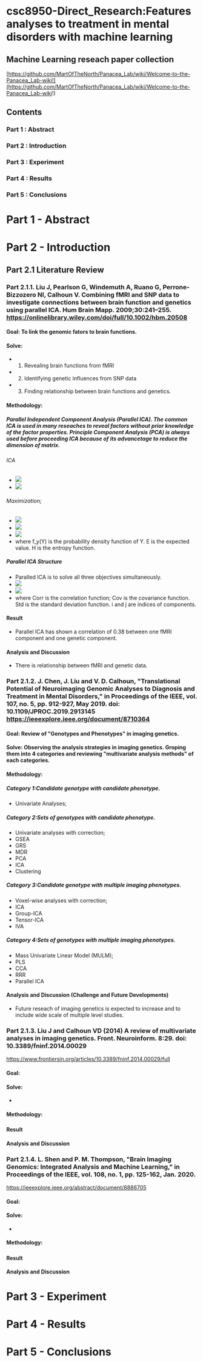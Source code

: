 # csc8950-Direct_Research:Features analyses to treatment in mental disorders with machine learning


## Machine Learning reseach paper collection
[https://github.com/MartOfTheNorth/Panacea_Lab/wiki/Welcome-to-the-Panacea_Lab-wiki!](https://github.com/MartOfTheNorth/Panacea_Lab/wiki/Welcome-to-the-Panacea_Lab-wiki!)

## Contents
### Part 1 : Abstract       
### Part 2 : Introduction
### Part 3 : Experiment     
### Part 4 : Results
### Part 5 : Conclusions

# Part 1 - Abstract



# Part 2 - Introduction


## Part 2.1 Literature Review
### Part 2.1.1. Liu J, Pearlson G, Windemuth A, Ruano G, Perrone-Bizzozero NI, Calhoun V. Combining fMRI and SNP data to investigate connections between brain function and genetics using parallel ICA. Hum Brain Mapp. 2009;30:241–255. https://onlinelibrary.wiley.com/doi/full/10.1002/hbm.20508

#### Goal: To link the genomic fators to brain functions.
#### Solve: 
- 1) Revealing brain functions from fMRI
- 2) Identifying genetic influences from SNP data
- 3) Finding relationship between brain functions and genetics.
#### Methodology: 
##### Parallel Independent Component Analysis (Parallel ICA). The common ICA is used in many reseaches to reveal factors without prior knowledge of the factor properties. Principle Component Analysis (PCA) is always used before proceeding ICA because of its advancetage to reduce the dimension of matrix.
###### ICA
- <img src="http://latex.codecogs.com/gif.latex?X=A$\cdot$S; Z=W\cdotX;" border="0" />
- <img src="http://latex.codecogs.com/gif.latex?If  W=A^{-1}, then Z=S;" border="0" />
###### Maximization;
- <img src="http://latex.codecogs.com/gif.latex?max\{H(Y)\}=-E[\ln{f_y}(Y)];" border="0" />
- <img src="http://latex.codecogs.com/gif.latex?Y=\frac{1}{1+e^{-U}}," border="0" />
- <img src="http://latex.codecogs.com/gif.latex?U=W$\cdot$X+W_0" border="0" />
- where f_y(Y) is the probability density function of Y. E is the expected value. H is the entropy function.
##### Parallel ICA Structure
- Paralled ICA is to solve all three objectives simultaneously.
- <img src="http://latex.codecogs.com/gif.latex?Corr(A_{1i},A_{2j}=\frac{Cov(A_{1i},A_{2j})}{Std(A_{1i})Std(A_{2j})};" border="0" />
- <img src="http://latex.codecogs.com/gif.latex?A_1=W_1^{-1};" border="0" />
- where Corr is the correlation function; Cov is the covariance function. Std is the standard deviation function. i and j are indices of components.
#### Result
- Parallel ICA has shown a correlation of 0.38 between one fMRI component and one genetic component.
#### Analysis and Discussion
- There is relationship between fMRI and genetic data.

### Part 2.1.2. J. Chen, J. Liu and V. D. Calhoun, "Translational Potential of Neuroimaging Genomic Analyses to Diagnosis and Treatment in Mental Disorders," in Proceedings of the IEEE, vol. 107, no. 5, pp. 912-927, May 2019. doi: 10.1109/JPROC.2019.2913145 https://ieeexplore.ieee.org/document/8710364

#### Goal: Review of "Genotypes and Phenotypes" in imaging genetics.
#### Solve: Observing the analysis strategies in imaging genetics. Groping them into 4 categories and reviewing "multivariate analysis methods" of each categories.
#### Methodology: 
##### Category 1:Candidate genotype with candidate phenotype.
- Univariate Analyses;
##### Category 2:Sets of genotypes with candidate phenotype.
- Univariate analyses with correction;
-   GSEA
-   GRS
-   MDR
-   PCA
-   ICA
-   Clustering
##### Category 3:Candidate genotype with multiple imaging phenotypes.
- Voxel-wise analyses with correction;
-   ICA
-   Group-ICA
-   Tensor-ICA
-   IVA
##### Category 4:Sets of genotypes with multiple imaging phenotypes.
- Mass Univariate Linear Model (MULM);
-   PLS
-   CCA
-   RRR
-   Parallel ICA

#### Analysis and Discussion (Challenge and Future Developments)
- Future reseach of imaging genetics is expected to increase and to include wide scale of multiple level studies.

### Part 2.1.3. Liu J and Calhoun VD (2014) A review of multivariate analyses in imaging genetics. Front. Neuroinform. 8:29. doi: 10.3389/fninf.2014.00029 
https://www.frontiersin.org/articles/10.3389/fninf.2014.00029/full

#### Goal: 
#### Solve: 
- 
#### Methodology: 
##### 

#### Result
#### Analysis and Discussion

### Part 2.1.4. L. Shen and P. M. Thompson, "Brain Imaging Genomics: Integrated Analysis and Machine Learning," in Proceedings of the IEEE, vol. 108, no. 1, pp. 125-162, Jan. 2020. 
https://ieeexplore.ieee.org/abstract/document/8886705

#### Goal: 
#### Solve: 
- 
#### Methodology: 
##### 

#### Result
#### Analysis and Discussion

# Part 3 - Experiment

# Part 4 - Results

# Part 5 - Conclusions


